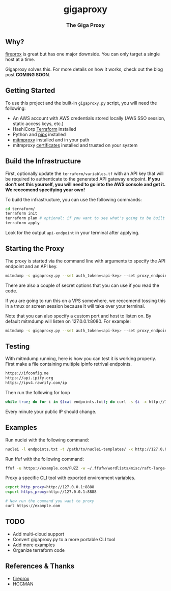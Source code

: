 <h1 align="center">gigaproxy</h1>

<h3 align="center">The Giga Proxy</h3>

## Why? 
[fireprox]() is great but has one major downside. You can only target a single host at a time. 

Gigaproxy solves this. For more details on how it works, check out the blog post **COMING SOON**. 

## Getting Started

To use this project and the built-in `gigaproxy.py` script, you will need the following:

- An AWS account with AWS credentials stored locally (AWS SSO session, static access keys, etc.)
- HashiCorp [Terraform](https://developer.hashicorp.com/terraform/tutorials/aws-get-started/install-cli) installed
- Python and [pipx](https://github.com/pypa/pipx) installed
- [mitmproxy](https://docs.mitmproxy.org/stable/overview-installation/) installed and in your path
- mitmproxy [certificates](https://docs.mitmproxy.org/stable/concepts-certificates/) installed and trusted on your system


## Build the Infrastructure

First, optionally update the `terraform/variables.tf` with an API key that will be required to authenticate to the generated API gateway endpoint. **If you don't set this yourself, you will need to go into the AWS console and get it. We reccomend specifying your own!**

To build the infrastructure, you can use the following commands:

```bash
cd terraform/
terraform init
terraform plan # optional: if you want to see what's going to be built before running apply
terraform apply
```

Look for the output `api-endpoint` in your terminal after applying.


## Starting the Proxy

The proxy is started via the command line with arguments to specify the API endpoint and an API key.

```bash
mitmdump -s gigaproxy.py --set auth_token=<api-key> --set proxy_endpoint=<api-endpoint>
```

There are also a couple of secret options that you can use if you read the code. 

If you are going to run this on a VPS somewhere, we reccomend tossing this in a tmux or screen session because it will take over your terminal. 

Note that you can also specify a custom port and host to listen on. By default mitmdump will listen on 127.0.0.1:8080. For example:

```bash
mitmdump -s gigaproxy.py --set auth_token=<api-key> --set proxy_endpoint=<api-endpoint> --listen-host 0.0.0.0 --listen-port 8888
```


## Testing 

With mitmdump running, here is how you can test it is working properly. First make a file containing multiple ipinfo retrival endpoints.

```txt
https://ifconfig.me
https://api.ipify.org
https://ipv4.rawrify.com/ip
```

Then run the following for loop

```bash
while true; do for i in $(cat endpoints.txt); do curl -s $i -x http://127.0.0.1:8080; done; done
```

Every minute your public IP should change. 


## Examples 
Run nuclei with the following command:

```bash
nuclei -l endpoints.txt -t /path/to/nuclei-templates/ -x http://127.0.0.1:8888
```

Run ffuf with the following command:

```bash
ffuf -u https://example.com/FUZZ -w ~/.ffufw/wordlists/misc/raft-large-words.txt -ac -x http://127.0.0.1:8888
```

Proxy a specific CLI tool with exported environment variables.

```bash
export http_proxy=http://127.0.0.1:8888
export https_proxy=http://127.0.0.1:8888

# Now run the command you want to proxy
curl https://example.com
```

## TODO

* Add multi-cloud support
* Convert gigaproxy.py to a more portable CLI tool
* Add more examples
* Organize terraform code

## References & Thanks 

* [fireprox](https://github.com/ustayready/fireprox)
* HOGMAN 